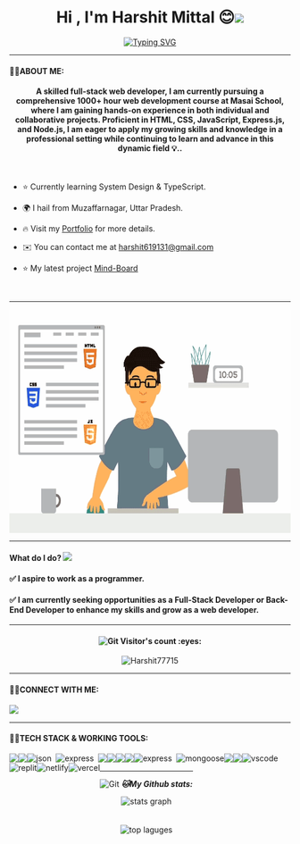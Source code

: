 
<h1 align="center">Hi , I'm Harshit Mittal 😊<img src="https://media.giphy.com/media/hvRJCLFzcasrR4ia7z/giphy.gif" width="35"></h1>


[<div align="center">![Typing SVG](https://readme-typing-svg.demolab.com?font=Fira+Code&weight=800&pause=1000&color=00ffff&background=B3FFE500&center=true&random=false&width=435&lines=Full+Stack+Web+Developer+👨🏻‍💻;1500%2B+Hours+of+Coding+Experience+⚡️;700%2B+DSA+Questions+Solved+💡)</div>](https://git.io/typing-svg)
<hr>


 #### 👨‍💻ABOUT ME:
<h4 align="center">
A skilled full-stack web developer, I am currently pursuing a comprehensive 1000+ hour web development course at Masai School, where I am gaining hands-on experience in both individual and collaborative projects. Proficient in HTML, CSS, JavaScript, Express.js, and Node.js, I am eager to apply my growing skills and knowledge in a professional setting while continuing to learn and advance in this dynamic field 💡..</h4>
<br/>

- ⭐ Currently learning System Design & TypeScript.
 
- 🌍  I hail from Muzaffarnagar, Uttar Pradesh.

- 🔥  Visit my [Portfolio](https://harshit77715.github.io) for more details.

- ✉️  You can contact me at [harshit619131@gmail.com](mailto:harshit619131@gmail.com)

- ⭐ My latest project [Mind-Board](https://elegant-jelly-ea5c2c.netlify.app/)
<br />
<hr>

<img align="center" width="100%" height="400px" src="gif.gif">

<hr>

 #### What do I do? <img src="https://media.giphy.com/media/XGma2iRIHTKkwqRkFl/giphy.gif" width="50"></h3>

<h4>✅ I aspire to work as a programmer.</h4>

<h4>✅ I am currently seeking opportunities as a Full-Stack Developer or Back-End Developer to enhance my skills and grow as a web developer.</h4>

<hr>

<h4 align="center"><img src="https://media.giphy.com/media/W5eoZHPpUx9sapR0eu/giphy.gif" width="30px" alt="Git"/>&nbsp;Visitor's count :eyes:</h4>

<p align="center"><img src="https://profile-counter.glitch.me/{Harshit77715}/count.svg" alt="Harshit77715" :: Visitor's Count" /></p>

<hr>

 #### 👨‍💻CONNECT WITH ME:


<p align="left">
  <a href="https://harshit77715.github.io">
    <img align="left" src="https://encrypted-tbn0.gstatic.com/images?q=tbn:ANd9GcTqx2RrK8Eje0ohUMNvb--Dl5KJIrb8R1sSJA&usqp=CAU" width="32px"  />
  </a>
  <a href="https://www.linkedin.com/in/harshit-mittal-398b3424b" target="https://www.linkedin.com/in/harshit-mittal-398b3424b">
  <img align="center" src="https://img.shields.io/badge/-LinkedIn-0e76a8?style=for-the-badge&logo=Linkedin&logoColor=white" alt="" />
  </a>
</p>



<hr>

 #### 👨‍💻TECH STACK & WORKING TOOLS:
 
<p>
<div align="center" style="display: flex; flex-wrap: wrap;">
<img src="https://img.shields.io/badge/HTML5-E34F26?style=for-the-badge&logo=html5&logoColor=white" />
<img src="https://img.shields.io/badge/CSS3-1572B6?style=for-the-badge&logo=css3&logoColor=white" />
<img src="https://img.shields.io/badge/json-5E5C5C?style=for-the-badge&logo=json&logoColor=white" alt="json" />&nbsp;&nbsp;
<img src="https://img.shields.io/badge/express-319795?style=for-the-badge&logo=express&logoColor=white" alt="express" />&nbsp;&nbsp;
<img src="https://img.shields.io/badge/JavaScript-323330?style=for-the-badge&logo=javascript&logoColor=F7DF1E" />
<img src="https://img.shields.io/badge/npm-CB3837?style=for-the-badge&logo=npm&logoColor=white" />
<img src="https://img.shields.io/badge/python-%23ED8B00.svg?style=for-the-badge&logo=python&logoColor=white" />
<img src="https://img.shields.io/badge/node-CB3837?style=for-the-badge&logo=node&logoColor=white" />
<img src="https://img.shields.io/badge/mongodb-319795?style=for-the-badge&logo=mongodb&logoColor=white" alt="express" />&nbsp;&nbsp;
<img src="https://img.shields.io/badge/mongoose-000000?style=for-the-badge&logo=mongoose&logoColor=white" alt="mongoose" />
<img src="https://img.shields.io/badge/GitHub-100000?style=for-the-badge&logo=github&logoColor=white" />
<img src="https://img.shields.io/badge/GIT-E44C30?style=for-the-badge&logo=git&logoColor=white" />
<img src="https://img.shields.io/badge/VSCode-0078D4?style=for-the-badge&logo=visual%20studio%20code&logoColor=white" alt="vscode" />
<img src="https://img.shields.io/badge/replit-667881?style=for-the-badge&logo=replit&logoColor=white" alt="replit" />
<img src="https://img.shields.io/badge/Netlify-00C7B7?style=for-the-badge&logo=netlify&logoColor=white" alt="netlify" />
<img src="https://img.shields.io/badge/Vercel-000000?style=for-the-badge&logo=vercel&logoColor=white" alt="vercel" />

<div/>
</p>
  
<hr>

<p align="center">
<img src="https://media.giphy.com/media/W5eoZHPpUx9sapR0eu/giphy.gif" width="30px" alt="Git"/>&nbsp;<i><b>🐱My Github stats:</b></i> 
</p>
<div align="center">
  <img src="https://github-readme-stats.vercel.app/api?username=Harshit77715&count_private=true&theme=light" height="150" alt="stats graph"  />
</div>
<br>
<br>
  <img  className="github-top-langs" id="github-top-langs"
               src="https://github-readme-stats.vercel.app/api/top-langs/?username=Harshit77715&layout=compact&theme=light&hide_border=true"
              alt="top laguges"
              id="github-top-langs" />
 


